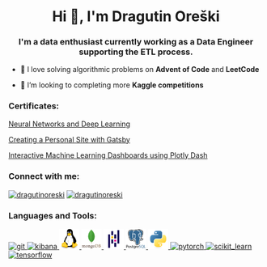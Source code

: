 <h1 align="center">Hi 👋, I'm Dragutin Oreški</h1>
<h3 align="center">I'm a data enthusiast currently working as a Data Engineer supporting the ETL process.</h3>

- 🔭 I love solving algorithmic problems on **Advent of Code** and **LeetCode**

- 👯 I’m looking to completing more **Kaggle competitions**

<h3 align="left">Certificates: </h3>
<a href="https://coursera.org/share/2ed5873562c9cede910b17c03956d04f">Neural Networks and Deep Learning</a>

<a href="https://coursera.org/share/74bc0fbff5cebf4a46df76ec05ddc734">Creating a Personal Site with Gatsby</a>

<a href="https://coursera.org/share/800bab184549d6fc6e7c6578857ad26f">Interactive Machine Learning Dashboards using Plotly Dash</a>


<h3 align="left">Connect with me:</h3>
<p align="left">
<a href="https://linkedin.com/in/dragutinoreski" target="blank"><img align="center" src="https://raw.githubusercontent.com/rahuldkjain/github-profile-readme-generator/master/src/images/icons/Social/linked-in-alt.svg" alt="dragutinoreski" height="30" width="40" /></a>
<a href="https://www.leetcode.com/dragutinoreski" target="blank"><img align="center" src="https://raw.githubusercontent.com/rahuldkjain/github-profile-readme-generator/master/src/images/icons/Social/leet-code.svg" alt="dragutinoreski" height="30" width="40" /></a>
</p>

<h3 align="left">Languages and Tools:</h3>
<p align="left"> <a href="https://git-scm.com/" target="_blank" rel="noreferrer"> <img src="https://www.vectorlogo.zone/logos/git-scm/git-scm-icon.svg" alt="git" width="40" height="40"/> </a> <a href="https://www.elastic.co/kibana" target="_blank" rel="noreferrer"> <img src="https://www.vectorlogo.zone/logos/elasticco_kibana/elasticco_kibana-icon.svg" alt="kibana" width="40" height="40"/> </a> <a href="https://www.linux.org/" target="_blank" rel="noreferrer"> <img src="https://raw.githubusercontent.com/devicons/devicon/master/icons/linux/linux-original.svg" alt="linux" width="40" height="40"/> </a> <a href="https://www.mongodb.com/" target="_blank" rel="noreferrer"> <img src="https://raw.githubusercontent.com/devicons/devicon/master/icons/mongodb/mongodb-original-wordmark.svg" alt="mongodb" width="40" height="40"/> </a> <a href="https://pandas.pydata.org/" target="_blank" rel="noreferrer"> <img src="https://raw.githubusercontent.com/devicons/devicon/2ae2a900d2f041da66e950e4d48052658d850630/icons/pandas/pandas-original.svg" alt="pandas" width="40" height="40"/> </a> <a href="https://www.postgresql.org" target="_blank" rel="noreferrer"> <img src="https://raw.githubusercontent.com/devicons/devicon/master/icons/postgresql/postgresql-original-wordmark.svg" alt="postgresql" width="40" height="40"/> </a> <a href="https://www.python.org" target="_blank" rel="noreferrer"> <img src="https://raw.githubusercontent.com/devicons/devicon/master/icons/python/python-original.svg" alt="python" width="40" height="40"/> </a> <a href="https://pytorch.org/" target="_blank" rel="noreferrer"> <img src="https://www.vectorlogo.zone/logos/pytorch/pytorch-icon.svg" alt="pytorch" width="40" height="40"/> </a> <a href="https://scikit-learn.org/" target="_blank" rel="noreferrer"> <img src="https://upload.wikimedia.org/wikipedia/commons/0/05/Scikit_learn_logo_small.svg" alt="scikit_learn" width="40" height="40"/> </a> <a href="https://www.tensorflow.org" target="_blank" rel="noreferrer"> <img src="https://www.vectorlogo.zone/logos/tensorflow/tensorflow-icon.svg" alt="tensorflow" width="40" height="40"/> </a> </p>

<!-- This is commented out. 
https://rahuldkjain.github.io/gh-profile-readme-generator/
https://naveenkumarj.hashnode.dev/tricks-and-hacks-how-to-make-your-github-profile-readmemd-looks-stunning-within-3-steps -->
